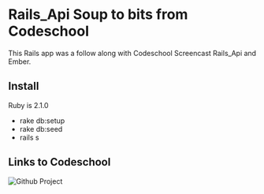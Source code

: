 # Rails_Api Soup to bits from Codeschool
This Rails app was a follow along with Codeschool Screencast Rails_Api and Ember.

## Install
Ruby is 2.1.0

* rake db:setup
* rake db:seed
* rails s

## Links to Codeschool
![Github Project](https://github.com/codeschool/RailsAPISoupToBits)
